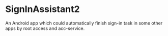 # SignInAssistant2
An Android app which could automatically finish sign-in task in some other apps by root access and acc-service.
